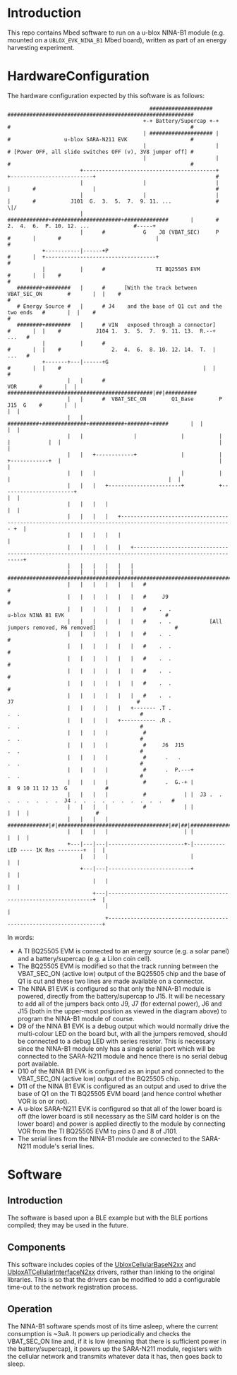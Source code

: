 # Introduction
This repo contains Mbed software to run on a u-blox NINA-B1 module (e.g. mounted on a `UBLOX_EVK_NINA_B1` Mbed board), written as part of an energy harvesting experiment.

# HardwareConfiguration
The hardware configuration expected by this software is as follows:
```
                                             ####################                               ###########################################################
                                           +-+ Battery/Supercap +-+                             #                                                         #
                                           | #################### |                             #                 u-blox SARA-N211 EVK                    #
                                           |                      |                             # [Power OFF, all slide switches OFF (v), 3V8 jumper off] #
                                           |                      |                             #                                                         #
                       +------------------------------------------+                     +--------------------------+                                      #
                       |                   |                      |                     |       #                  |                                      #
                       |                   |                      |                     |       #           J101  G.  3.  5.  7.  9. 11. ...              #    \|/
                       |      #############+######################+##############       |       #                 2.  4.  6.  P. 10. 12. ...              #-----+
                       |      #            G    J8 (VBAT_SEC)     P             #       |       #                              |                          #
           +-----------|------+P                                                #       |  +-----------------------------------+                          #
           |           |      #                TI BQ25505 EVM                   #       |  |    #                                                         #
   ########+########   |      #      [With the track between VBAT_SEC_ON        #       |  |    #                                                         #
   # Energy Source #   |      # J4    and the base of Q1 cut and the two ends   #       |  |    #                                                         #
   ########+########   |      # VIN   exposed through a connector]              #       |  |    #           J104 1.  3.  5.  7.  9. 11. 13.  R.--+  ...   #
           |           |      #                                                 #       |  |    #                2.  4.  6.  8. 10. 12. 14.  T.  |  ...   #
           +-------+---|------+G                                                #       |  |    #                                             |  |        #
                   |   |      #                                       VOR       #       |  |    ##############################################|##|##########
                   |   |      #  VBAT_SEC_ON        Q1_Base        P  J15  G    #       |  |                                                  |  |
                   |   |      ##########+##############+###########+#######+#####       |  |                                                  |  |
                   |   |                |              |           |       |            |  |                                                  |  |
                   |   |   +------------+              |           |       +------------+  |                                                  |  |
                   |   |   |                           |           |                       |                                                  |  |
                   |   |   |   +-----------------------+           +-----------------------+                                                  |  |
                   |   |   |   |                                                                                                              |  |
                   |   |   |   |   +--------------------------------------------------------------------------------------------------------- +  |
                   |   |   |   |   |                                                                                                             |
                   |   |   |   |   |   +---------------------------------------------------------------------------------------------------------+
                   |   |   |   |   |   |
                   |   |   |   |   |   |   ################################################################################
                   |   |   |   |   |   |   #                                                                              #
                   |   |   |   |   |   |   #     J9                                                                       #
                   |   |   |   |   |   |   #    .  .                    u-blox NINA B1 EVK                                #
                   |   |   |   |   |   |   #    .  .            [All jumpers removed, R6 removed]                         #
                   |   |   |   |   |   |   #    .  .                                                                      #
                   |   |   |   |   |   |   #    .  .                                                                      #
                   |   |   |   |   |   |   #    .  .                                                                      #
                   |   |   |   |   |   |   #    .  .                                                                      #
                   |   |   |   |   |   |   #    .  .                                                                      #
                   |   |   |   |   |   |   #    .  .                             J7                                       #
                   |   |   |   |   |   +------- .T .                            .  .                                      #
                   |   |   |   |   +----------- .R .                            .  .                                      #
                   |   |   |   |           #                                    .  .                                      #
                   |   |   |   |           #     J6  J15                        .  .                                      #
                   |   |   |   |           #      .   .                         .  .                                      #
                   |   |   |   |           #      .  P.---+                     .  .                                      #
                   |   |   |   |           #      .  G.-+ |                                8  9 10 11 12 13  G            #
                   |   |   |   |           #            | |  J3 .  .  .  .  .  .  .  .  J4 .  .  .  .  .  .  .  .  .  .   #
                   |   |   |   |           #            | |                                   |  |  |                     #
                   |   |   |   |           #############|#|###################################|##|##|######################
                   |   |   |   |                        | |                                   |  |  |
                   +---|---|---|------------------------+-|---------- LED ---- 1K Res --------+  |  |
                       |   |   |                          |                                      |  |
                       +---|---|--------------------------+                                      |  |
                           |   |                                                                 |  |
                           +---|-----------------------------------------------------------------+  |
                               |                                                                    |
                               +--------------------------------------------------------------------+
```
In words:

* A TI BQ25505 EVM is connected to an energy source (e.g. a solar panel) and a battery/supercap (e.g. a LiIon coin cell).
* The BQ25505 EVM is modified so that the track running between the VBAT_SEC_ON (active low) output of the BQ25505 chip and the base of Q1 is cut and these two lines are made available on a connector.
* The NINA B1 EVK is configured so that only the NINA-B1 module is powered, directly from the battery/supercap to J15.  It will be necessary to add all of the jumpers back onto J9, J7 (for external power), J6 and J15 (both in the upper-most position as viewed in the diagram above) to program the NINA-B1 module of course.
* D9 of the NINA B1 EVK is a debug output which would normally drive the multi-colour LED on the board but, with all the jumpers removed, should be connected to a debug LED with series resistor.  This is necessary since the NINA-B1 module only has a single serial port which will be connected to the SARA-N211 module and hence there is no serial debug port available.
* D10 of the NINA B1 EVK is configured as an input and connected to the VBAT_SEC_ON (active low) output of the BQ25505 chip.
* D11 of the NINA B1 EVK is configured as an output and used to drive the base of Q1 on the TI BQ25505 EVM board (and hence control whether VOR is on or not).
* A u-blox SARA-N211 EVK is configured so that all of the lower board is off (the lower board is still necessary as the SIM card holder is on the lower board) and power is applied directly to the module by connecting VOR from the TI BQ25505 EVM to pins 0 and 8 of J101.
* The serial lines from the NINA-B1 module are connected to the SARA-N211 module's serial lines.

# Software
## Introduction
The software is based upon a BLE example but with the BLE portions compiled; they may be used in the future.

## Components
This software includes copies of the [UbloxCellularBaseN2xx](https://os.mbed.com/teams/ublox/code/ublox-cellular-base-n2xx/) and [UbloxATCellularInterfaceN2xx](https://os.mbed.com/teams/ublox/code/ublox-at-cellular-interface-n2xx/) drivers, rather than linking to the original libraries.  This is so that the drivers can be modified to add a configurable time-out to the network registration process.

## Operation
The NINA-B1 software spends most of its time asleep, where the current consumption is ~3uA.  It powers up periodically and checks the VBAT_SEC_ON line and, if it is low (meaning that there is sufficient power in the battery/supercap), it powers up the SARA-N211 module, registers with the cellular network and transmits whatever data it has, then goes back to sleep.

